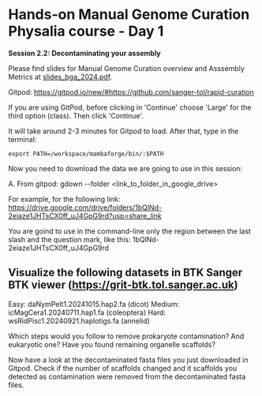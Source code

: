 # Hands-on Manual Genome Curation Physalia course - Day 1

**Session 2.2: Decontaminating your assembly**

Please find slides for Manual Genome Curation overview and Asssembly Metrics at [slides_bga_2024.pdf](slides_bga_2024.pdf).

Gitpod: https://gitpod.io/new/#https://github.com/sanger-tol/rapid-curation

If you are using GitPod, before clicking in 'Continue' choose 'Large' for the third option (class). Then click 'Continue'.

It will take around 2-3 minutes for Gitpod to load. After that, type in the terminal: 

```
export PATH=/workspace/mambaforge/bin/:$PATH

```

Now you need to download the data we are going to use in this session:

A. From gitpod:
gdown --folder <link_to_folder_in_google_drive>

For example, for the following link:
https://drive.google.com/drive/folders/1bQlNd-2eiaze1JHTsCX0ff_uJ4GpG9rd?usp=share_link

You are goind to use in the command-line only the region between the last slash and the question mark, like this: 1bQlNd-2eiaze1JHTsCX0ff_uJ4GpG9rd


## Visualize the following datasets in BTK Sanger BTK viewer (https://grit-btk.tol.sanger.ac.uk) 

Easy: daNymPelt1.20241015.hap2.fa (dicot)
Medium: icMagCera1.20240711.hap1.fa (coleoptera)
Hard: wsRidPisc1.20240921.haplotigs.fa (annelid)

Which steps would you follow to remove prokaryote contamination?
And eukaryotic one?
Have you found remaining organelle scaffolds?

Now have a look at the decontaminated fasta files you just downloaded in Gitpod. Check if the number of scaffolds changed and it scaffolds you detected as contamination were removed from the decontaminated fasta files.
